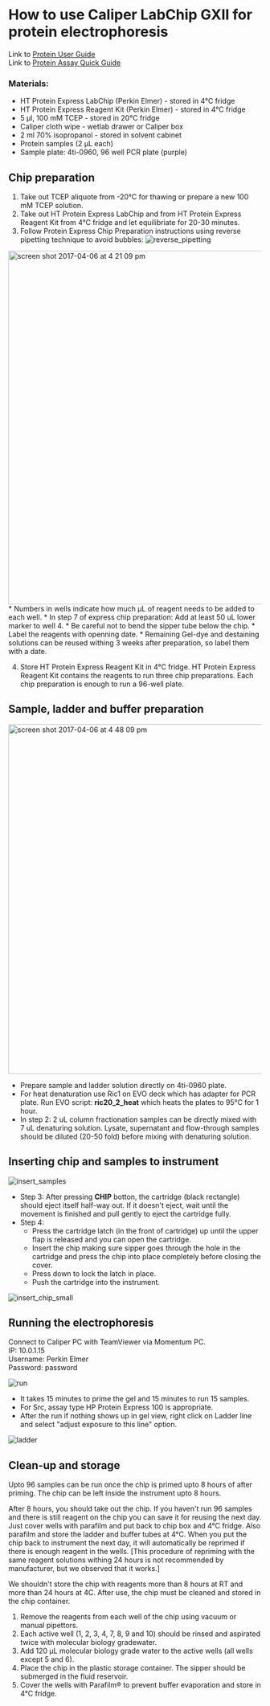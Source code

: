 # How to use Caliper LabChip GXII for protein electrophoresis

Link to [Protein User Guide](https://drive.google.com/a/choderalab.org/file/d/0B075He2poqy1RWFTOTJkSlNjcnc/view?usp=sharing)  
Link to [Protein Assay Quick Guide](https://drive.google.com/a/choderalab.org/file/d/0B075He2poqy1TldVZVVBS2hycGc/view?usp=sharing)

### Materials:
- HT Protein Express LabChip (Perkin Elmer) - stored in 4°C fridge
- HT Protein Express Reagent Kit (Perkin Elmer)  - stored in 4°C fridge
- 5 µl, 100 mM TCEP  - stored in 20°C fridge
- Caliper cloth wipe - wetlab drawer or Caliper box
- 2 ml 70% isopropanol -  stored in solvent cabinet
- Protein samples (2 µL each)
- Sample plate: 4ti-0960, 96 well PCR plate (purple) 

## Chip preparation

1. Take out TCEP aliquote from -20°C for thawing or prepare a new 100 mM TCEP solution.
2. Take out HT Protein Express LabChip and from HT Protein Express Reagent Kit from 4°C fridge and let equilibriate for 20-30 minutes.
3. Follow Protein Express Chip Preparation instructions using reverse pipetting technique to avoid bubbles:
![reverse_pipetting](https://cloud.githubusercontent.com/assets/8997658/24774599/907de10c-1ae7-11e7-936b-ab114a99252f.png)
<img width="704" alt="screen shot 2017-04-06 at 4 21 09 pm" src="https://cloud.githubusercontent.com/assets/8997658/24774002/43ead202-1ae5-11e7-9d5b-26910952b301.png">
* Numbers in wells indicate how much µL of reagent needs to be added to each well. 
* In step 7 of express chip preparation: Add at least 50 uL lower marker to well 4.
* Be careful not to bend the sipper tube below the chip.
* Label the reagents with openning date.
* Remaining Gel-dye and destaining solutions can be reused withing 3 weeks after preparation, so label them with a date.
	
4. Store HT Protein Express Reagent Kit in 4°C fridge. HT Protein Express Reagent Kit contains the reagents to run three chip preparations. Each chip preparation is enough to run a 96-well plate. 


## Sample, ladder and buffer preparation 

<img width="696" alt="screen shot 2017-04-06 at 4 48 09 pm" src="https://cloud.githubusercontent.com/assets/8997658/24774943/e4b27d86-1ae8-11e7-95ec-157e65abc46a.png">

* Prepare sample and ladder solution directly on 4ti-0960 plate. 
* For heat denaturation use Ric1 on EVO deck which has adapter for PCR plate. Run EVO script: **ric20_2_heat** which heats the plates to 95°C for 1 hour. 
* In step 2: 2 uL column fractionation samples can be directly mixed with 7 uL denaturing solution.  Lysate, supernatant and flow-through samples should be diluted (20-50 fold) before mixing with denaturing solution.

## Inserting chip and samples to instrument
![insert_samples](https://cloud.githubusercontent.com/assets/8997658/24775584/89bc89f0-1aeb-11e7-9e15-bc69856f63ef.png)

* Step 3: After pressing **CHIP** botton, the cartridge (black rectangle) should eject itself half-way out. If it doesn't eject, wait until the movement is finished and pull gently to eject the cartridge fully. 
* Step 4: 
	* Press the cartridge latch (in the front of cartridge) up until the upper flap is released and you can open the cartridge.
	* Insert the chip making sure sipper goes through the hole in the cartridge and press the chip into place completely before closing the cover. 
	* Press down to lock the latch in place.
	* Push the cartridge into the instrument.
	
![insert_chip_small](https://cloud.githubusercontent.com/assets/8997658/24776773/42b389aa-1af0-11e7-9498-fd1f7a9c85cb.png)


## Running the electrophoresis
Connect to Caliper PC with TeamViewer via Momentum PC.  
	IP: 10.0.1.15  
	Username: Perkin Elmer  
	Password: password  

![run](https://cloud.githubusercontent.com/assets/8997658/24775894/b26d1e7c-1aec-11e7-8e14-68bd74112dd0.png)

* It takes 15 minutes to prime the gel and 15 minutes to run 15 samples.
* For Src, assay type HP Protein Express 100 is appropriate.
* After the run if nothing shows up in gel view, right click on Ladder line and select "adjust exposure to this line" option.


![ladder](https://cloud.githubusercontent.com/assets/8997658/24777130/fc3bf744-1af1-11e7-8ffb-3b96da676f4e.png)

## Clean-up and storage

Upto 96 samples can be run once the chip is primed upto 8 hours of after priming. The chip can be left inside the instrument upto 8 hours.

After 8 hours, you should take out the chip. If you haven't run 96 samples and there is still reagent on the chip you can save it for reusing the next day. Just cover wells with parafilm and put back to chip box and 4°C fridge. Also parafilm and store the ladder and buffer tubes at 4°C. When you put the chip back to instrument the next day, it will automatically be reprimed if there is enough reagent in the wells. [This procedure of repriming with the same reagent solutions withing 24 hours is not recommended by manufacturer, but we observed that it works.]

We shouldn't store the chip with reagents more than 8 hours at RT and more than 24 hours at 4C. After use, the chip must be cleaned and stored in the chip container.

1. Remove the reagents from each well of the chip using vacuum or manual pipettors.
2. Each active well (1, 2, 3, 4, 7, 8, 9 and 10) should be rinsed and aspirated twice with molecular biology gradewater.
3. Add 120 μL molecular biology grade water to the active wells (all wells except 5 and 6).
4. Place the chip in the plastic storage container. The sipper should be submerged in the fluid reservoir.
5. Cover the wells with Parafilm® to prevent buffer evaporation and store in 4°C fridge.

